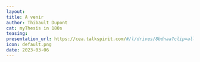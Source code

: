 ```yaml
---
layout:
title: A venir
author: Thibault Dupont
cat: myThesis in 180s
teasing: 
presentation_url: https://cea.talkspirit.com/#/l/drives/8bdnaa?clip=all&type=drive
icon: default.png
date: 2023-03-06
---
```

